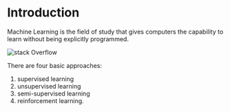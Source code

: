 # Introduction

Machine Learning is the field of study that gives computers the capability to learn without being explicitly programmed.

![stack Overflow](https://www.google.com/imgres?imgurl=https%3A%2F%2Fwww.deviq.io%2Fhubfs%2FDevIQ%2520website%2520active%2520images%2Fai-ml-dl-ds-venn-diagram-deviq.png&imgrefurl=https%3A%2F%2Fwww.deviq.io%2Finsights%2Fartificial-intelligence-vs-machine-learning-vs-data-science&tbnid=cmWcMQHi95gZLM&vet=12ahUKEwjTq8_r19X6AhVcw3MBHc5lBZ8QMygMegUIARC0AQ..i&docid=66ooIFsQlZQMDM&w=768&h=575&q=artificial%20intelligence%20vs%20machine%20learning%20vs%20deep%20learning%20vs%20data%20science&ved=2ahUKEwjTq8_r19X6AhVcw3MBHc5lBZ8QMygMegUIARC0AQ&raw=true)

There are four basic approaches:
1) supervised learning
2) unsupervised learning
3) semi-supervised learning 
4) reinforcement learning.
